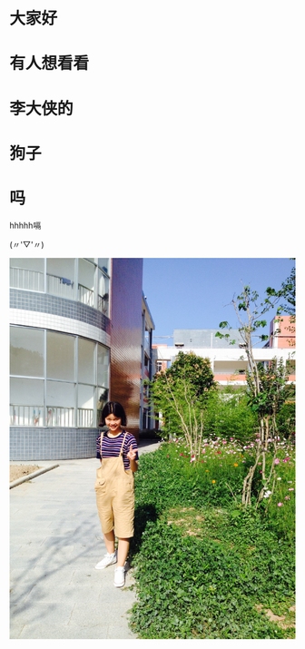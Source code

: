 <!DOCTYPE html>
<html lang="en">
<head>
    <meta charset="UTF-8">
</head>
<body>
<h1>大家好</h1>
<h1>有人想看看</h1>
<h1>李大侠的</h1>
<h1>狗子</h1>
<h1>吗</h1>
<p>hhhhh嗝</p>
<p>(〃'▽'〃)</p>
<img src="2016-06-05 165144.jpg">
</body>
</html>
